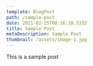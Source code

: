 ```yaml
---
template: BlogPost
path: /sample-post
date: 2021-02-25T08:16:18.533Z
title: Sample Post
metaDescription: Sample Post
thumbnail: /assets/image-1.jpg
---
```

This is a sample post
